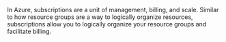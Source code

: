 In Azure, subscriptions are a unit of management, billing, and scale. Similar to how resource groups are a way to logically organize resources, subscriptions allow you to logically organize your resource groups and facilitate billing.